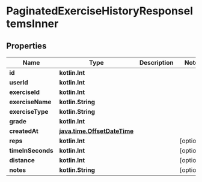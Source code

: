
# PaginatedExerciseHistoryResponseItemsInner

## Properties
| Name | Type | Description | Notes |
| ------------ | ------------- | ------------- | ------------- |
| **id** | **kotlin.Int** |  |  |
| **userId** | **kotlin.Int** |  |  |
| **exerciseId** | **kotlin.Int** |  |  |
| **exerciseName** | **kotlin.String** |  |  |
| **exerciseType** | **kotlin.String** |  |  |
| **grade** | **kotlin.Int** |  |  |
| **createdAt** | [**java.time.OffsetDateTime**](java.time.OffsetDateTime.md) |  |  |
| **reps** | **kotlin.Int** |  |  [optional] |
| **timeInSeconds** | **kotlin.Int** |  |  [optional] |
| **distance** | **kotlin.Int** |  |  [optional] |
| **notes** | **kotlin.String** |  |  [optional] |




